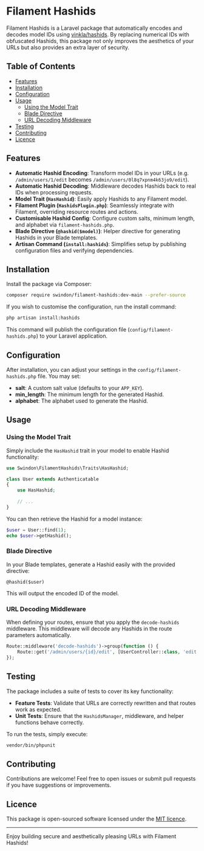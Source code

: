 # Filament Hashids

Filament Hashids is a Laravel package that automatically encodes and decodes model IDs using [vinkla/hashids](https://github.com/vinkla/hashids). By replacing numerical IDs with obfuscated Hashids, this package not only improves the aesthetics of your URLs but also provides an extra layer of security.

## Table of Contents

- [Features](#features)
- [Installation](#installation)
- [Configuration](#configuration)
- [Usage](#usage)
  - [Using the Model Trait](#using-the-model-trait)
  - [Blade Directive](#blade-directive)
  - [URL Decoding Middleware](#url-decoding-middleware)
- [Testing](#testing)
- [Contributing](#contributing)
- [Licence](#licence)

## Features

- **Automatic Hashid Encoding**: Transform model IDs in your URLs (e.g. `/admin/users/1/edit` becomes `/admin/users/0l8q7xpnm4k63jo9/edit`).
- **Automatic Hashid Decoding**: Middleware decodes Hashids back to real IDs when processing requests.
- **Model Trait (`HasHashid`)**: Easily apply Hashids to any Filament model.
- **Filament Plugin (`HashidsPlugin.php`)**: Seamlessly integrate with Filament, overriding resource routes and actions.
- **Customisable Hashid Config**: Configure custom salts, minimum length, and alphabet via `filament-hashids.php`.
- **Blade Directive (`@hashid($model)`)**: Helper directive for generating Hashids in your Blade templates.
- **Artisan Command (`install:hashids`)**: Simplifies setup by publishing configuration files and verifying dependencies.

## Installation

Install the package via Composer:

```bash
composer require swindon/filament-hashids:dev-main --prefer-source
```

If you wish to customise the configuration, run the install command:

```bash
php artisan install:hashids
```

This command will publish the configuration file (`config/filament-hashids.php`) to your Laravel application.

## Configuration

After installation, you can adjust your settings in the `config/filament-hashids.php` file. You may set:

- **salt**: A custom salt value (defaults to your `APP_KEY`).
- **min_length**: The minimum length for the generated Hashid.
- **alphabet**: The alphabet used to generate the Hashid.

## Usage

### Using the Model Trait

Simply include the `HasHashid` trait in your model to enable Hashid functionality:

```php
use Swindon\FilamentHashids\Traits\HasHashid;

class User extends Authenticatable
{
    use HasHashid;
    
    // ...
}
```

You can then retrieve the Hashid for a model instance:

```php
$user = User::find(1);
echo $user->getHashid();
```

### Blade Directive

In your Blade templates, generate a Hashid easily with the provided directive:

```blade
@hashid($user)
```

This will output the encoded ID of the model.

### URL Decoding Middleware

When defining your routes, ensure that you apply the `decode-hashids` middleware. This middleware will decode any Hashids in the route parameters automatically.

```php
Route::middleware('decode-hashids')->group(function () {
    Route::get('/admin/users/{id}/edit', [UserController::class, 'edit']);
});
```

## Testing

The package includes a suite of tests to cover its key functionality:

- **Feature Tests**: Validate that URLs are correctly rewritten and that routes work as expected.
- **Unit Tests**: Ensure that the `HashidsManager`, middleware, and helper functions behave correctly.

To run the tests, simply execute:

```bash
vendor/bin/phpunit
```

## Contributing

Contributions are welcome! Feel free to open issues or submit pull requests if you have suggestions or improvements.

## Licence

This package is open-sourced software licensed under the [MIT licence](LICENSE).

---

Enjoy building secure and aesthetically pleasing URLs with Filament Hashids!